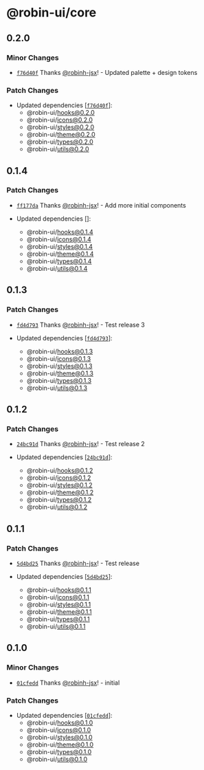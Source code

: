 # @robin-ui/core

## 0.2.0

### Minor Changes

-   [`f76d40f`](https://github.com/robinh-jsx/robin-ui/commit/f76d40f7edad9e1e3eabf451ab03af58bbc166b2) Thanks [@robinh-jsx](https://github.com/robinh-jsx)! - Updated palette + design tokens

### Patch Changes

-   Updated dependencies [[`f76d40f`](https://github.com/robinh-jsx/robin-ui/commit/f76d40f7edad9e1e3eabf451ab03af58bbc166b2)]:
    -   @robin-ui/hooks@0.2.0
    -   @robin-ui/icons@0.2.0
    -   @robin-ui/styles@0.2.0
    -   @robin-ui/theme@0.2.0
    -   @robin-ui/types@0.2.0
    -   @robin-ui/utils@0.2.0

## 0.1.4

### Patch Changes

-   [`ff177da`](https://github.com/robinh-jsx/robin-ui/commit/ff177da7608f4b42f084bb1819566e2af327fd5e) Thanks [@robinh-jsx](https://github.com/robinh-jsx)! - Add more initial components

-   Updated dependencies []:
    -   @robin-ui/hooks@0.1.4
    -   @robin-ui/icons@0.1.4
    -   @robin-ui/styles@0.1.4
    -   @robin-ui/theme@0.1.4
    -   @robin-ui/types@0.1.4
    -   @robin-ui/utils@0.1.4

## 0.1.3

### Patch Changes

-   [`fd4d793`](https://github.com/robinh-jsx/robin-ui/commit/fd4d793fcfde4d45486458835457b4e5766bfca8) Thanks [@robinh-jsx](https://github.com/robinh-jsx)! - Test release 3

-   Updated dependencies [[`fd4d793`](https://github.com/robinh-jsx/robin-ui/commit/fd4d793fcfde4d45486458835457b4e5766bfca8)]:
    -   @robin-ui/hooks@0.1.3
    -   @robin-ui/icons@0.1.3
    -   @robin-ui/styles@0.1.3
    -   @robin-ui/theme@0.1.3
    -   @robin-ui/types@0.1.3
    -   @robin-ui/utils@0.1.3

## 0.1.2

### Patch Changes

-   [`24bc91d`](https://github.com/robinh-jsx/robin-ui/commit/24bc91d7b44a86207ceeb69c132686566f9a2398) Thanks [@robinh-jsx](https://github.com/robinh-jsx)! - Test release 2

-   Updated dependencies [[`24bc91d`](https://github.com/robinh-jsx/robin-ui/commit/24bc91d7b44a86207ceeb69c132686566f9a2398)]:
    -   @robin-ui/hooks@0.1.2
    -   @robin-ui/icons@0.1.2
    -   @robin-ui/styles@0.1.2
    -   @robin-ui/theme@0.1.2
    -   @robin-ui/types@0.1.2
    -   @robin-ui/utils@0.1.2

## 0.1.1

### Patch Changes

-   [`5d4bd25`](https://github.com/robinh-jsx/robin-ui/commit/5d4bd250ac3c3a1128d86ecacf7c62530a57b89c) Thanks [@robinh-jsx](https://github.com/robinh-jsx)! - Test release

-   Updated dependencies [[`5d4bd25`](https://github.com/robinh-jsx/robin-ui/commit/5d4bd250ac3c3a1128d86ecacf7c62530a57b89c)]:
    -   @robin-ui/hooks@0.1.1
    -   @robin-ui/icons@0.1.1
    -   @robin-ui/styles@0.1.1
    -   @robin-ui/theme@0.1.1
    -   @robin-ui/types@0.1.1
    -   @robin-ui/utils@0.1.1

## 0.1.0

### Minor Changes

-   [`01cfedd`](https://github.com/robinh-jsx/robin-ui/commit/01cfeddd70c03119b7b8811ed47d2d88119c5075) Thanks [@robinh-jsx](https://github.com/robinh-jsx)! - initial

### Patch Changes

-   Updated dependencies [[`01cfedd`](https://github.com/robinh-jsx/robin-ui/commit/01cfeddd70c03119b7b8811ed47d2d88119c5075)]:
    -   @robin-ui/hooks@0.1.0
    -   @robin-ui/icons@0.1.0
    -   @robin-ui/styles@0.1.0
    -   @robin-ui/theme@0.1.0
    -   @robin-ui/types@0.1.0
    -   @robin-ui/utils@0.1.0
